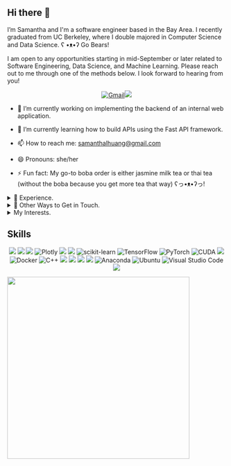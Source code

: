 ## Hi there 👋

<!-- **samanthalhuang/samanthalhuang** is a ✨ _special_ ✨ repository because its `README.md` (this file) appears on your GitHub profile.

Here are some ideas to get you started:

- 🔭 I’m currently working on ...
- 🌱 I’m currently learning ...
- 👯 I’m looking to collaborate on ...
- 🤔 I’m looking for help with ...
- 💬 Ask me about ...
- 📫 How to reach me: ...
- 😄 Pronouns: ...
- ⚡ Fun fact: ...
-->

I’m Samantha and I'm a software engineer based in the Bay Area. I recently graduated from UC Berkeley, where I double majored in Computer Science and Data Science. ʕ •ᴥ•ʔ Go Bears!

I am open to any opportunities starting in mid-September or later related to Software Engineering, Data Science, and Machine Learning. Please reach out to me through one of the methods below. I look forward to hearing from you!

<p align="center">
<a href="mailto:samanthalhuang@gmail.com"><img alt="Gmail" src="https://img.shields.io/badge/Gmail-D14836?style=for-the-badge&logo=gmail&logoColor=white"/></a><a href="https://www.linkedin.com/in/samanthalhuang/"><img src="https://img.shields.io/badge/linkedin%20-%230077B5.svg?&style=for-the-badge&logo=linkedin&logoColor=white"/></a>
</p>

* 🔭 I’m currently working on implementing the backend of an internal web application.
* 🌱 I’m currently learning how to build APIs using the Fast API framework.

* 📫 How to reach me: samanthalhuang@gmail.com
* 😄 Pronouns: she/her
* ⚡ Fun fact: My go-to boba order is either jasmine milk tea or thai tea (without the boba because you get more tea that way) ʕっ•ᴥ•ʔっ!

<details>
<summary>📝 Experience.</summary>
<br> 

Currently, I am a temporary Software Developer at Bio-Rad Laboratories. All of my work there is done through my company Github account which I won't be able to explicitly share. However, the summary of the projects I have worked on can be found on my LinkedIn!

In the past, I was
- a Teaching Assistant for CS 188 (Introduction to Artificial Intelligence) at UC Berkeley
- a Software Engineer Intern at Bio-Rad Laboratories for a 3-month internship that got extended to 6-months
- a full-stack developer for a UC Berkeley student organization, Computer Science Mentors (CSM)
- a CS 70 (Discrete Mathematics & Probability) Course Coordinator of Computer Science Mentors (CSM)
  
---

</details>


<details>
<summary>📧 Other Ways to Get in Touch.</summary>
<br> 

Please feel free to contact me.
- **Email:** (Preferred) Please identify your GitHub account username and how you found my profile.
  - My personal email is 'samanthalhuang@gmail.com`.
  - My academic emails are listed above.
- **Github:** Click [here](https://github.com/samanthalhuang/samanthalhuang/issues/new/choose) to leave an issue. If you are contacting me about a project, please leave an issue in the relevant project repository. 
- **LinkedIn:** Click [here](http://linkedin.com/in/samanthalhuang/) to connect and message me)
---
  
</details>

<details>
<summary>My Interests.</summary>
<br> 
  
* CS Education Research
* AI Research
* Badminton
* Windsurfing
* Drawing/Painting
* Photography

</details>

## Skills
<p align="center">
<img src="https://img.shields.io/badge/python%20-%2314354C.svg?&style=for-the-badge&logo=python&logoColor=white"/>
<img src="https://img.shields.io/badge/Jupyter%20-%23F37626.svg?&style=for-the-badge&logo=Jupyter&logoColor=white"/>
<img src="https://img.shields.io/badge/pandas%20-%23150458.svg?&style=for-the-badge&logo=pandas&logoColor=white"/>
<img alt="Plotly" src="https://img.shields.io/badge/Plotly-3775A9?style=for-the-badge&logo=plotly&logoColor=white"/>
<img src="https://img.shields.io/badge/numpy%20-%23013243.svg?&style=for-the-badge&logo=numpy&logoColor=white" />
<img src="https://img.shields.io/badge/SciPy-%230C55A5.svg?style=for-the-badge&logo=scipy&logoColor=%white">
<img alt="scikit-learn" src="https://img.shields.io/badge/sklearn-F7931E?style=for-the-badge&logo=scikit-learn&logoColor=white"/>
<img alt="TensorFlow" src="https://img.shields.io/badge/TensorFlow%20-%23FF6F00.svg?&style=for-the-badge&logo=TensorFlow&logoColor=white"/>
<img alt="PyTorch" src="https://img.shields.io/badge/PyTorch%20-%23EE4C2C.svg?&style=for-the-badge&logo=PyTorch&logoColor=white"/>
<img alt="CUDA" src="https://img.shields.io/badge/CUDA-76B900?style=for-the-badge&logo=nvidia&logoColor=white">
<img src="https://img.shields.io/badge/AWS%20-%23FF9900.svg?&style=for-the-badge&logo=amazon-aws&logoColor=white"/>
<img alt="Docker" src="https://img.shields.io/badge/docker-%230db7ed.svg?style=for-the-badge&logo=docker&logoColor=white"/>
<img alt="C++" src="https://img.shields.io/badge/c++-%2300599C.svg?style=for-the-badge&logo=c%2B%2B&logoColor=white"/>
<img src="https://img.shields.io/badge/html5%20-%23E34F26.svg?&style=for-the-badge&logo=html5&logoColor=white"/>
<img src="https://img.shields.io/badge/css3%20-%231572B6.svg?&style=for-the-badge&logo=css3&logoColor=white"/>
<img src="https://img.shields.io/badge/latex%20-%23008080.svg?&style=for-the-badge&logo=latex&logoColor=white"/>
<img src="https://img.shields.io/badge/github%20-%23121011.svg?&style=for-the-badge&logo=github&logoColor=white"/>
<img alt="Anaconda" src="https://img.shields.io/badge/Anaconda-44A833?style=for-the-badge&logo=anaconda&logoColor=white"/>
<img alt="Ubuntu" src="https://img.shields.io/badge/Ubuntu-E95420?style=for-the-badge&logo=ubuntu&logoColor=white"/>
<img alt="Visual Studio Code" src="https://img.shields.io/badge/VisualStudioCode-0078d7.svg?style=for-the-badge&logo=visual-studio-code&logoColor=white"/>
<img src="https://img.shields.io/badge/Jira-0052CC?style=for-the-badge&logo=Jira&logoColor=white"/>
</p>


<tr align = "center">
  <td><img src="https://streak-stats.demolab.com?user=samanthalhuang&ring=DD6304&theme=jolly" width="420"/> </td>
</tr>
